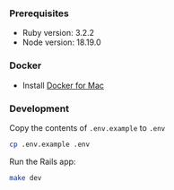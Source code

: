 ### Prerequisites

- Ruby version: 3.2.2
- Node version: 18.19.0

### Docker

- Install [Docker for Mac](https://docs.docker.com/docker-for-mac/install/)

### Development

Copy the contents of `.env.example` to `.env`

```sh
cp .env.example .env
```

Run the Rails app:

```sh
make dev
```
